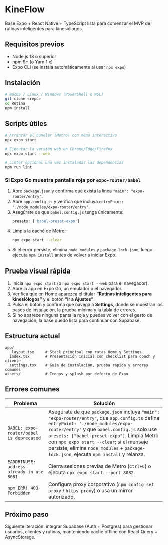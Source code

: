 # KineFlow

Base Expo + React Native + TypeScript lista para comenzar el MVP de rutinas inteligentes para kinesiólogos.

## Requisitos previos

- Node.js 18 o superior
- npm 9+ (o Yarn 1.x)
- Expo CLI (se instala automáticamente al usar `npx expo`)

## Instalación

```bash
# macOS / Linux / Windows (PowerShell o WSL)
git clone <repo>
cd Rutina
npm install
```

## Scripts útiles

```bash
# Arrancar el bundler (Metro) con menú interactivo
npx expo start

# Ejecutar la versión web en Chrome/Edge/Firefox
npx expo start --web

# Linter opcional una vez instaladas las dependencias
npm run lint
```

### Si Expo Go muestra pantalla roja por `expo-router/babel`

1. Abre `package.json` y confirma que exista la línea `"main": "expo-router/entry"`.
2. Abre `app.config.ts` y verifica que incluya `entryPoint: './node_modules/expo-router/entry'`.
3. Asegúrate de que `babel.config.js` tenga únicamente:
   ```js
   presets: ['babel-preset-expo']
   ```
4. Limpia la caché de Metro:
   ```bash
   npx expo start --clear
   ```
5. Si el error persiste, elimina `node_modules` y `package-lock.json`, luego ejecuta `npm install` antes de volver a iniciar Expo.

## Prueba visual rápida

1. Inicia `npx expo start` (o `npx expo start --web` para el navegador).
2. Abre la app en Expo Go, un emulador o el navegador.
3. Verifica que en Home aparezca el titular **“Rutinas inteligentes para kinesiólogos”** y el botón **“Ir a Ajustes”**.
4. Pulsa el botón y confirma que navega a **Settings**, donde se muestran los pasos de instalación, la prueba mínima y la tabla de errores.
5. Si no aparece ninguna pantalla roja y puedes volver con el gesto de navegación, la base quedó lista para continuar con Supabase.

## Estructura actual

```
app/
  _layout.tsx     # Stack principal con rutas Home y Settings
  index.tsx       # Presentación inicial con checklist para coach y cliente
  settings.tsx    # Guía de instalación, prueba rápida y errores comunes
assets/           # Iconos y splash por defecto de Expo
```

## Errores comunes

| Problema | Solución |
| --- | --- |
| `BABEL: expo-router/babel is deprecated` | Asegúrate de que `package.json` incluya `"main": "expo-router/entry"`, que `app.config.ts` defina `entryPoint: './node_modules/expo-router/entry'` y que `babel.config.js` solo use `presets: ["babel-preset-expo"]`. Limpia Metro con `npx expo start --clear`; si el mensaje persiste, elimina `node_modules` + `package-lock.json`, ejecuta `npm install` y relanza. |
| `EADDRINUSE: address already in use 8081` | Cierra sesiones previas de Metro (`Ctrl+C`) o ejecuta `npx expo start --port 8082`. |
| `npm ERR! 403 Forbidden` | Configura proxy corporativo (`npm config set proxy` / `https-proxy`) o usa un mirror autorizado. |

## Próximo paso

Siguiente iteración: integrar Supabase (Auth + Postgres) para gestionar usuarios, clientes y rutinas, manteniendo cache offline con React Query + AsyncStorage.
